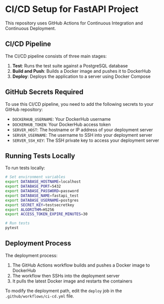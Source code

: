 # CI/CD Setup for FastAPI Project

This repository uses GitHub Actions for Continuous Integration and Continuous Deployment.

## CI/CD Pipeline

The CI/CD pipeline consists of three main stages:

1. **Test**: Runs the test suite against a PostgreSQL database
2. **Build and Push**: Builds a Docker image and pushes it to DockerHub
3. **Deploy**: Deploys the application to a server using Docker Compose

## GitHub Secrets Required

To use this CI/CD pipeline, you need to add the following secrets to your GitHub repository:

- `DOCKERHUB_USERNAME`: Your DockerHub username
- `DOCKERHUB_TOKEN`: Your DockerHub access token
- `SERVER_HOST`: The hostname or IP address of your deployment server
- `SERVER_USERNAME`: The username to SSH into your deployment server
- `SERVER_SSH_KEY`: The SSH private key to access your deployment server

## Running Tests Locally

To run tests locally:

```bash
# Set environment variables
export DATABASE_HOSTNAME=localhost
export DATABASE_PORT=5432
export DATABASE_PASSWORD=password
export DATABASE_NAME=fastapi_test
export DATABASE_USERNAME=postgres
export SECRET_KEY=testsecretkey
export ALGORITHM=HS256
export ACCESS_TOKEN_EXPIRE_MINUTES=30

# Run tests
pytest
```

## Deployment Process

The deployment process:

1. The GitHub Actions workflow builds and pushes a Docker image to DockerHub
2. The workflow then SSHs into the deployment server
3. It pulls the latest Docker image and restarts the containers

To modify the deployment path, edit the `deploy` job in the `.github/workflows/ci-cd.yml` file.
